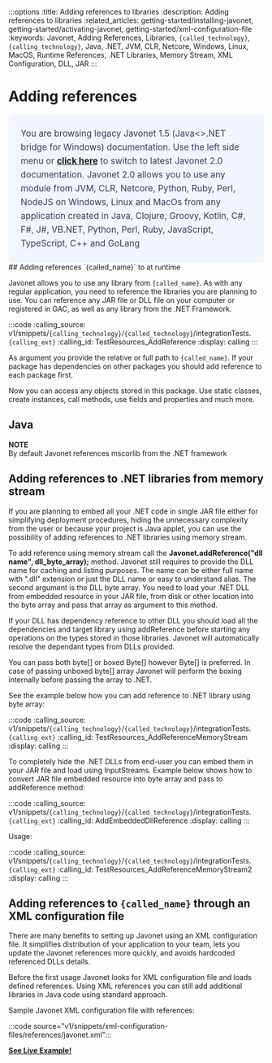 :::options
:title: Adding references to libraries
:description: Adding references to libraries
:related_articles: getting-started/installing-javonet, getting-started/activating-javonet, getting-started/xml-configuration-file
:keywords: Javonet, Adding References, Libraries, `{called_technology}`, `{calling_technology}`, Java, .NET, JVM, CLR, Netcore, Windows, Linux, MacOS, Runtime References, .NET Libraries, Memory Stream, XML Configuration, DLL, JAR
:::

# Adding references
<div style="padding: 24px; background: #F0F5FF; border-radius: 8px; flex-direction: column; justify-content: flex-start; align-items: flex-start; gap: 10px; display: flex">
  <div style="justify-content: flex-start; align-items: center; gap: 24px; display: inline-flex">
    <div style="color: #353D5A; font-size: 17px; font-weight: 400; line-height: 27px; letter-spacing: 0.03px; word-wrap: break-word">
You are browsing legacy Javonet 1.5 (Java<>.NET bridge for Windows) documentation. Use the left side menu or <a style="font-weight: bold; text-decoration: underline;" href="/guides/v2/`{calling_technology}`/`{called_technology}`/getting-started/adding-references-to-libraries">click here</a> to switch to latest Javonet 2.0 documentation. Javonet 2.0 allows you to use any module from
JVM, CLR, Netcore, Python, Ruby, Perl, NodeJS on Windows, Linux and MacOs
from any application created in Java, Clojure, Groovy, Kotlin, C#, F#, J#, VB.NET, Python, Perl, Ruby, JavaScript, TypeScript, C++ and GoLang
    </div>
  </div>
</div>
## Adding references `{called_name}` to at runtime

Javonet allows you to use any library from `{called_name}`. As with any regular application, you need to reference the libraries you are planning to use. You can reference any JAR file or DLL file on your computer or registered in GAC, as well as any library from the .NET Framework.  

:::code 
:calling_source: v1/snippets/`{calling_technology}`/`{called_technology}`/integrationTests.`{calling_ext}`
:calling_id: TestResources_AddReference
:display: calling
:::

As argument you provide the relative or full path to `{called_name}`. If your package has dependencies on other packages you should add reference to each package first.  

Now you can access any objects stored in this package. Use static classes, create instances, call methods, use fields and properties and much more.

## Java 

**NOTE**  
By default Javonet references mscorlib from the .NET framework

## Adding references to .NET libraries from memory stream  
  
If you are planning to embed all your .NET code in single JAR file either for simplifying deployment procedures, hiding the unnecessary complexity from the user or because your project is Java applet, you can use the possibility of adding references to .NET libraries using memory stream.  
  
To add reference using memory stream call the **Javonet.addReference("dll name", dll_byte_array);** method. Javonet still requires to provide the DLL name for caching and listing purposes. The name can be either full name with ".dll" extension or just the DLL name or easy to understand alias. The second argument is the DLL byte array. You need to load your .NET DLL from embedded resource in your JAR file, from disk or other location into the byte array and pass that array as argument to this method.  
  
If your DLL has dependency reference to other DLL you should load all the dependencies and target library using addReference before starting any operations on the types stored in those libraries. Javonet will automatically resolve the dependant types from DLLs provided.

You can pass both byte[] or boxed Byte[] however Byte[] is preferred. In case of passing unboxed byte[] array Javonet will perform the boxing internally before passing the array to .NET.  
  
See the example below how you can add reference to .NET library using byte array:  
  
:::code 
:calling_source: v1/snippets/`{calling_technology}`/`{called_technology}`/integrationTests.`{calling_ext}`
:calling_id: TestResources_AddReferenceMemoryStream
:display: calling
:::

To completely hide the .NET DLLs from end-user you can embed them in your JAR file and load using InputStreams. Example below shows how to convert JAR file embedded resource into byte array and pass to addReference method:

:::code 
:calling_source: v1/snippets/`{calling_technology}`/`{called_technology}`/integrationTests.`{calling_ext}`
:calling_id: AddEmbeddedDllReference
:display: calling
:::

Usage:  

:::code 
:calling_source: v1/snippets/`{calling_technology}`/`{called_technology}`/integrationTests.`{calling_ext}`
:calling_id: TestResources_AddReferenceMemoryStream2
:display: calling
:::


## Adding references to `{called_name}` through an XML configuration file

There are many benefits to setting up Javonet using an XML configuration file. It simplifies distribution of your application to your team, lets you update the Javonet references more quickly, and avoids hardcoded referenced DLLs details.  
  
Before the first usage Javonet looks for XML configuration file and loads defined references. Using XML references you can still add additional libraries in Java code using standard approach.  
  
Sample Javonet XML configuration file with references:  

:::code source="v1/snippets/xml-configuration-files/references/javonet.xml":::
  
  
[**See Live Example!**](http://lab.javonet.com/e/12)
